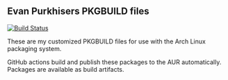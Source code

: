 ## Evan Purkhisers PKGBUILD files

[![Build Status](https://github.com/evanpurkhiser/PKGBUILDs/workflows/build/badge.svg)](https://github.com/EvanPurkhiser/PKGBUILDs/actions?query=workflow%3Abuild)

These are my customized PKGBUILD files for use with the Arch Linux packaging
system.

GitHub actions build and publish these packages to the AUR automatically.
Packages are available as build artifacts.
